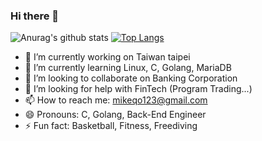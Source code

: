 ### Hi there 👋


![Anurag's github stats](https://github-readme-stats.vercel.app/api?username=mikeqoo1&show_icons=true&theme=merko)
[![Top Langs](https://github-readme-stats.vercel.app/api/top-langs/?username=mikeqoo1&layout=compact)](https://github.com/anuraghazra/github-readme-stats)



- 🔭 I’m currently working on Taiwan taipei
- 🌱 I’m currently learning Linux, C, Golang, MariaDB
- 👯 I’m looking to collaborate on Banking Corporation
- 🤔 I’m looking for help with FinTech (Program Trading...)
- 📫 How to reach me: <mikeqo123@gmail.com>
- 😄 Pronouns: C, Golang, Back-End Engineer
- ⚡ Fun fact: Basketball, Fitness, Freediving

